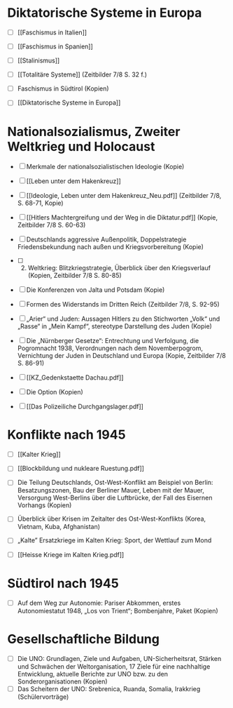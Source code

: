 # Diktatorische Systeme in Europa
- [ ] [[Faschismus in Italien]]
- [ ] [[Faschismus in Spanien]] 
- [ ] [[Stalinismus]]
- [ ] [[Totalitäre Systeme]] (Zeitbilder 7/8 S. 32 f.)
- [ ] Faschismus in Südtirol (Kopien)
- [ ] [[Diktatorische Systeme in Europa]]


# Nationalsozialismus, Zweiter Weltkrieg und Holocaust
- [ ] Merkmale der nationalsozialistischen Ideologie (Kopie)
- [ ] [[Leben unter dem Hakenkreuz]]
- [ ] [[Ideologie, Leben unter dem Hakenkreuz_Neu.pdf]] (Zeitbilder 7/8, S. 68-71, Kopie)
- [ ] [[Hitlers Machtergreifung und der Weg in die Diktatur.pdf]] (Kopie, Zeitbilder 7/8 S. 60-63)
- [ ] Deutschlands aggressive Außenpolitik, Doppelstrategie Friedensbekundung nach außen und Kriegsvorbereitung (Kopie)
- [ ] 2. Weltkrieg: Blitzkriegstrategie, Überblick über den Kriegsverlauf (Kopien, Zeitbilder 7/8 S. 80-85)
- [ ] Die Konferenzen von Jalta und Potsdam (Kopie)
- [ ] Formen des Widerstands im Dritten Reich (Zeitbilder 7/8, S. 92-95)
- [ ] „Arier“ und Juden: Aussagen Hitlers zu den Stichworten „Volk“ und „Rasse“ in „Mein Kampf“, stereotype Darstellung des Juden (Kopie)
- [ ] Die „Nürnberger Gesetze“: Entrechtung und Verfolgung, die Pogromnacht 1938, Verordnungen nach dem Novemberpogrom, Vernichtung der Juden in Deutschland und Europa (Kopie, Zeitbilder 7/8 S. 86-91)
- [ ] [[KZ_Gedenkstaette Dachau.pdf]]
- [ ] Die Option (Kopien)
- [ ] [[Das Polizeiliche Durchgangslager.pdf]]


# Konflikte nach 1945
- [ ] [[Kalter Krieg]]
- [ ] [[Blockbildung und nukleare Ruestung.pdf]]
- [ ] Die Teilung Deutschlands, Ost-West-Konflikt am Beispiel von Berlin: Besatzungszonen, Bau der Berliner Mauer, Leben mit der Mauer, Versorgung West-Berlins über die Luftbrücke, der Fall des Eisernen Vorhangs (Kopien)
- [ ] Überblick über Krisen im Zeitalter des Ost-West-Konflikts (Korea, Vietnam, Kuba, Afghanistan)
- [ ] „Kalte” Ersatzkriege im Kalten Krieg: Sport, der Wettlauf zum Mond
- [ ] [[Heisse Kriege im Kalten Krieg.pdf]]


# Südtirol nach 1945
- [ ] Auf dem Weg zur Autonomie: Pariser Abkommen, erstes Autonomiestatut 1948, „Los von Trient“; Bombenjahre, Paket (Kopien)


# Gesellschaftliche Bildung
- [ ] Die UNO: Grundlagen, Ziele und Aufgaben, UN-Sicherheitsrat, Stärken und Schwächen der Weltorganisation, 17 Ziele für eine nachhaltige Entwicklung, aktuelle Berichte zur UNO bzw. zu den Sonderorganisationen (Kopien)
- [ ] Das Scheitern der UNO: Srebrenica, Ruanda, Somalia, Irakkrieg (Schülervorträge)